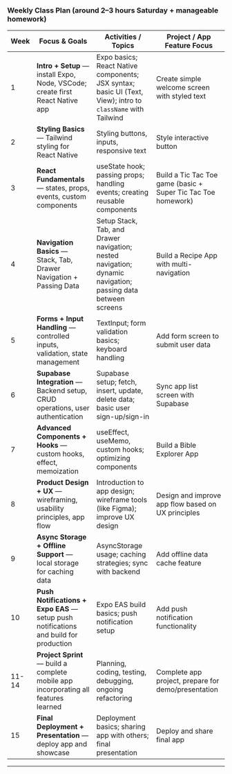 ### Weekly Class Plan (around 2–3 hours Saturday + manageable homework)

| Week  | Focus & Goals                                                                                  | Activities / Topics                                                                                         | Project / App Feature Focus                             |
| ----- | ---------------------------------------------------------------------------------------------- | ----------------------------------------------------------------------------------------------------------- | ------------------------------------------------------- |
| 1     | **Intro + Setup** — install Expo, Node, VSCode; create first React Native app                  | Expo basics; React Native components; JSX syntax; basic UI (Text, View); intro to `className` with Tailwind | Create simple welcome screen with styled text           |
| 2     | **Styling Basics** — Tailwind styling for React Native                                         | Styling buttons, inputs, responsive text                                                                   | Style interactive button                                |
| 3     | **React Fundamentals** — states, props, events, custom components                             | useState hook; passing props; handling events; creating reusable components                                | Build a Tic Tac Toe game (basic + Super Tic Tac Toe homework) |
| 4     | **Navigation Basics** — Stack, Tab, Drawer Navigation + Passing Data                          | Setup Stack, Tab, and Drawer navigation; nested navigation; dynamic navigation; passing data between screens | Build a Recipe App with multi-navigation                |
| 5     | **Forms + Input Handling** — controlled inputs, validation, state management                   | TextInput; form validation basics; keyboard handling                                                        | Add form screen to submit user data                     |
| 6     | **Supabase Integration** — Backend setup, CRUD operations, user authentication                 | Supabase setup; fetch, insert, update, delete data; basic user sign-up/sign-in                              | Sync app list screen with Supabase                      |
| 7     | **Advanced Components + Hooks** — custom hooks, effect, memoization                            | useEffect, useMemo, custom hooks; optimizing components                                                     | Build a Bible Explorer App                              |
| 8     | **Product Design + UX** — wireframing, usability principles, app flow                          | Introduction to app design; wireframe tools (like Figma); improve UX design                                 | Design and improve app flow based on UX principles      |
| 9     | **Async Storage + Offline Support** — local storage for caching data                           | AsyncStorage usage; caching strategies; sync with backend                                                   | Add offline data cache feature                          |
| 10    | **Push Notifications + Expo EAS** — setup push notifications and build for production          | Expo EAS build basics; push notification setup                                                              | Add push notification functionality                     |
| 11-14 | **Project Sprint** — build a complete mobile app incorporating all features learned            | Planning, coding, testing, debugging, ongoing refactoring                                                   | Complete app project, prepare for demo/presentation     |
| 15    | **Final Deployment + Presentation** — deploy app and showcase                                  | Deployment basics; sharing app with others; final presentation                                              | Deploy and share final app                              |

---